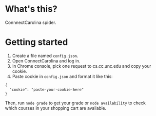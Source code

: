 # What's this?
ConnnectCarolina spider.

# Getting started

1. Create a file named `config.json`.
2. Open ConnectCarolina and log in.
3. In Chrome console, pick one request to cs.cc.unc.edu and copy your cookie.
4. Paste cookie in `config.json` and format it like this:

```
{
  "cookie": "paste-your-cookie-here"
}
```

Then, run `node grade` to get your grade or `node availability` to check which courses in your shopping cart are available.
